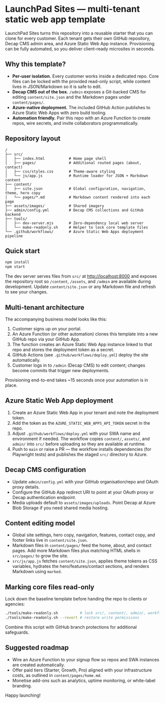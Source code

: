 # LaunchPad Sites — multi-tenant static web app template

LaunchPad Sites turns this repository into a reusable starter that you can clone for every customer. Each tenant gets their own GitHub repository, Decap CMS admin area, and Azure Static Web App instance. Provisioning can be fully automated, so you deliver client-ready microsites in seconds.

## Why this template?

- **Per-user isolation.** Every customer works inside a dedicated repo. Core files can be locked with the provided read-only script, while content lives in JSON/Markdown so it is safe to edit.
- **Decap CMS out of the box.** `/admin` exposes a Git-backed CMS for editing `content/site.json` and the Markdown pages under `content/pages/`.
- **Azure-native deployment.** The included GitHub Action publishes to Azure Static Web Apps with zero build tooling.
- **Automation friendly.** Pair this repo with an Azure Function to create repos, wire secrets, and invite collaborators programmatically.

## Repository layout

```
/
├── src/
│   ├── index.html           # Home page shell
│   ├── pages/               # Additional routed pages (about, contact)
│   ├── css/styles.css       # Theme-aware styling
│   └── js/app.js            # Runtime loader for JSON + Markdown content
├── content/
│   ├── site.json            # Global configuration, navigation, theme, hero copy
│   └── pages/*.md           # Markdown content rendered into each page
├── assets/images/           # Shared imagery
├── admin/config.yml         # Decap CMS collections and GitHub backend
├── tools/
│   ├── dev-server.mjs       # Zero-dependency local web server
│   └── make-readonly.sh     # Helper to lock core template files
└── .github/workflows/       # Azure Static Web Apps deployment pipeline
```

## Quick start

```bash
npm install
npm start
```

The dev server serves files from `src/` at [http://localhost:8000](http://localhost:8000) and exposes the repository root so `/content`, `/assets`, and `/admin` are available during development. Update `content/site.json` or any Markdown file and refresh to see your changes.

## Multi-tenant architecture

The accompanying business model looks like this:

1. Customer signs up on your portal.
2. An Azure Function (or other automation) clones this template into a new GitHub repo via your GitHub App.
3. The function creates an Azure Static Web App instance linked to that repo and stores the deployment token as a secret.
4. GitHub Actions (see `.github/workflows/deploy.yml`) deploy the site automatically.
5. Customer logs in to `/admin` (Decap CMS) to edit content; changes become commits that trigger new deployments.

Provisioning end-to-end takes ~15 seconds once your automation is in place.

## Azure Static Web App deployment

1. Create an Azure Static Web App in your tenant and note the deployment token.
2. Add the token as the `AZURE_STATIC_WEB_APPS_API_TOKEN` secret in the repo.
3. Adjust `.github/workflows/deploy.yml` with your SWA name and environment if needed. The workflow copies `content/`, `assets/`, and `admin/` into `src/` before uploading so they are available at runtime.
4. Push to `main` or raise a PR — the workflow installs dependencies (for Playwright tests) and publishes the staged `src/` directory to Azure.

## Decap CMS configuration

- Update `admin/config.yml` with your GitHub organisation/repo and OAuth proxy details.
- Configure the GitHub App redirect URI to point at your OAuth proxy or Decap authentication endpoint.
- Media uploads default to `assets/images/uploads`. Point Decap at Azure Blob Storage if you need shared media hosting.

## Content editing model

- Global site settings, hero copy, navigation, features, contact copy, and footer links live in `content/site.json`.
- Markdown files in `content/pages/` feed the home, about, and contact pages. Add more Markdown files plus matching HTML shells in `src/pages/` to grow the site.
- `src/js/app.js` fetches `content/site.json`, applies theme tokens as CSS variables, hydrates the hero/features/contact sections, and renders Markdown using `marked`.

## Marking core files read-only

Lock down the baseline template before handing the repo to clients or agencies:

```bash
./tools/make-readonly.sh          # lock src/, content/, admin/, workflow files
./tools/make-readonly.sh --revert # restore write permissions
```

Combine this script with GitHub branch protections for additional safeguards.

## Suggested roadmap

- Wire an Azure Function to your signup flow so repos and SWA instances are created automatically.
- Offer paid tiers (Starter, Growth, Pro) aligned with your infrastructure costs, as outlined in `content/pages/home.md`.
- Monetise add-ons such as analytics, uptime monitoring, or white-label branding.

Happy launching!

